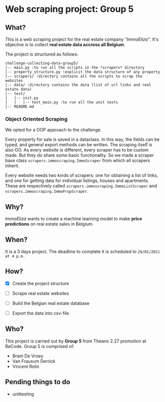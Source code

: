 # Web scraping project: Group 5

## What?
This is a web scraping project for the real estate company *"ImmoEliza"*. 
It's objective is to collect **real estate data accross all Belgium**.

The project is structured as follows:
```
challenge-collecting-data-group5/
|-- main.py :to run all the scripts in the *scrapers* directory
|-- property_structure.py :explicit the data structure of any property
|-- scrapers/ :directory contains all the scripts to scrap the websites
|-- data/ :directory contains the data (list of url links and real estate data)
|-- test/
|   |-- init.py
|   |   |-- test_main.py :to run all the unit tests
|-- README.md
```

### Object Oriented Scraping 

We opted for a OOP approach to the challenge.

Every property for sale is saved in a dataclass. 
In this way, the fields can be typed, and general export methods can be written. 
The scraping itself is also OO. 
As every website is different, every scraper has to be custom made. 
But they do share some basic functionality. 
So we made a scraper base class `scrapers.immoscraping.ImmoScraper` from which all scrapers inherit.

Every website needs two kinds of scrapers: one for obtaining a list of links, and one for getting data for individual listings, houses and apartments. 
These are respectively called `scrapers.immoscraping.ImmoListScraper` and `scrapers.immoscraping.ImmoPropScraper`.

## Why?
*ImmoEliza* wants to create a machine learning model to make **price predictions** on real estate sales in Belgium.

## When?
It is a 3 days project.
The deadline to complete it is scheduled to `29/01/2021 at 4 p.m.`

## How?
- [x] Create the project structure
- [ ] Scrape real estate websites
- [ ] Build the Belgian real estate database
- [ ] Export the data into csv-file


## Who?
This project is carried out by **Group 5** from Theano 2.27 promotion at BeCode.
Group 5 is comprised of:
- Bram De Vroey
- Van Frausum Derrick
- Vincent Rolin

## Pending things to do
- unittesting
